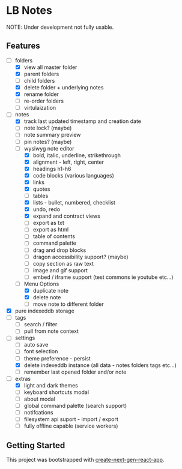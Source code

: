 # LB Notes

NOTE: Under development not fully usable.

## Features
- [ ] folders
  - [X] view all master folder
  - [X] parent folders
  - [ ] child folders
  - [X] delete folder + underlying notes
  - [X] rename folder
  - [ ] re-order folders
  - [ ] virtulaization
- [ ] notes
  - [X] track last updated timestamp and creation date
  - [ ] note lock? (maybe)
  - [ ] note summary preview
  - [ ] pin notes? (maybe)
  - [ ] wysiwyg note editor
    - [X] bold, italic, underline, strikethrough
    - [X] alignment - left, right, center
    - [X] headings h1-h6
    - [X] code blocks (various languages)
    - [X] links
    - [X] quotes
    - [ ] tables
    - [X] lists - bullet, numbered, checklist
    - [X] undo, redo
    - [X] expand and contract views
    - [ ] export as txt
    - [ ] export as html
    - [ ] table of contents
    - [ ] command palette
    - [ ] drag and drop blocks
    - [ ] dragon accessibility support? (maybe)
    - [ ] copy section as raw text
    - [ ] image and gif support
    - [ ] embed / iframe support (test commons ie youtube etc...)
  - [ ] Menu Options
    - [X] duplicate note
    - [X] delete note
    - [ ] move note to different folder
- [X] pure indexeddb storage
- [ ] tags
  - [ ] search / filter
  - [ ] pull from note context
- [ ] settings
  - [ ] auto save
  - [ ] font selection
  - [ ] theme preference - persist
  - [X] delete indexeddb instance (all data - notes folders tags etc...)
  - [ ] remember last opened folder and/or note
- [ ] extras
  - [X] light and dark themes
  - [ ] keyboard shortcuts modal
  - [ ] about modal
  - [ ] global command palette (search support)
  - [ ] notifcations
  - [ ] filesystem api suport - import / export
  - [ ] fully offline capable (service workers)

## Getting Started

This project was bootstrapped with [create-next-gen-react-app](https://github.com/clearfeld/create-next-gen-react-app).

